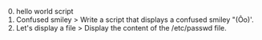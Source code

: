 0. hello world script
1. Confused smiley > Write a script that displays a confused smiley "(Ôo)'.
2.  Let's display a file > Display the content of the /etc/passwd file.
